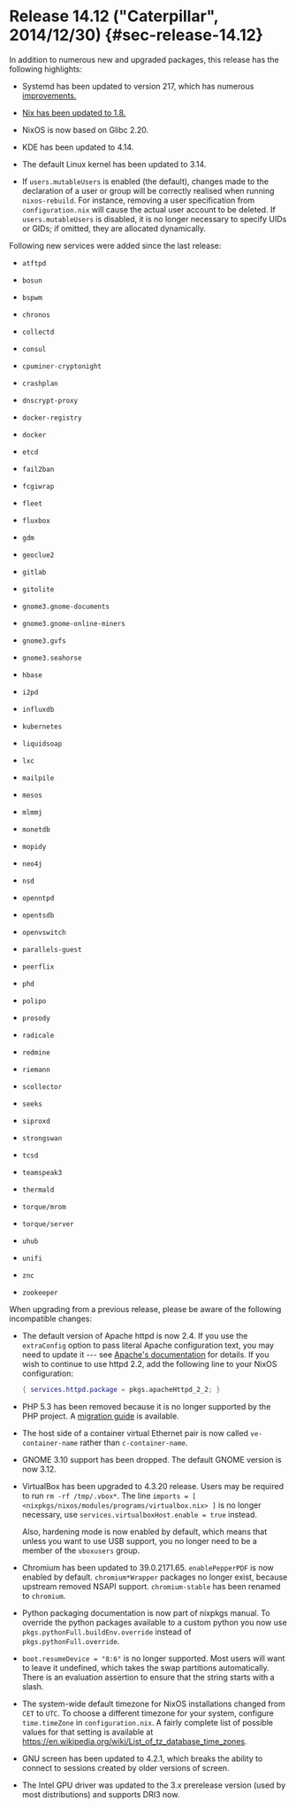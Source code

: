 # Release 14.12 ("Caterpillar", 2014/12/30) {#sec-release-14.12}

In addition to numerous new and upgraded packages, this release has the following highlights:

- Systemd has been updated to version 217, which has numerous [improvements.](http://lists.freedesktop.org/archives/systemd-devel/2014-October/024662.html)

- [Nix has been updated to 1.8.](https://www.mail-archive.com/nix-dev@lists.science.uu.nl/msg13957.html)

- NixOS is now based on Glibc 2.20.

- KDE has been updated to 4.14.

- The default Linux kernel has been updated to 3.14.

- If `users.mutableUsers` is enabled (the default), changes made to the declaration of a user or group will be correctly realised when running `nixos-rebuild`. For instance, removing a user specification from `configuration.nix` will cause the actual user account to be deleted. If `users.mutableUsers` is disabled, it is no longer necessary to specify UIDs or GIDs; if omitted, they are allocated dynamically.

Following new services were added since the last release:

- `atftpd`

- `bosun`

- `bspwm`

- `chronos`

- `collectd`

- `consul`

- `cpuminer-cryptonight`

- `crashplan`

- `dnscrypt-proxy`

- `docker-registry`

- `docker`

- `etcd`

- `fail2ban`

- `fcgiwrap`

- `fleet`

- `fluxbox`

- `gdm`

- `geoclue2`

- `gitlab`

- `gitolite`

- `gnome3.gnome-documents`

- `gnome3.gnome-online-miners`

- `gnome3.gvfs`

- `gnome3.seahorse`

- `hbase`

- `i2pd`

- `influxdb`

- `kubernetes`

- `liquidsoap`

- `lxc`

- `mailpile`

- `mesos`

- `mlmmj`

- `monetdb`

- `mopidy`

- `neo4j`

- `nsd`

- `openntpd`

- `opentsdb`

- `openvswitch`

- `parallels-guest`

- `peerflix`

- `phd`

- `polipo`

- `prosody`

- `radicale`

- `redmine`

- `riemann`

- `scollector`

- `seeks`

- `siproxd`

- `strongswan`

- `tcsd`

- `teamspeak3`

- `thermald`

- `torque/mrom`

- `torque/server`

- `uhub`

- `unifi`

- `znc`

- `zookeeper`

When upgrading from a previous release, please be aware of the following incompatible changes:

- The default version of Apache httpd is now 2.4. If you use the `extraConfig` option to pass literal Apache configuration text, you may need to update it --- see [Apache's documentation](http://httpd.apache.org/docs/2.4/upgrading.html) for details. If you wish to continue to use httpd 2.2, add the following line to your NixOS configuration:

  ```nix
  { services.httpd.package = pkgs.apacheHttpd_2_2; }
  ```

- PHP 5.3 has been removed because it is no longer supported by the PHP project. A [migration guide](http://php.net/migration54) is available.

- The host side of a container virtual Ethernet pair is now called `ve-container-name` rather than `c-container-name`.

- GNOME 3.10 support has been dropped. The default GNOME version is now 3.12.

- VirtualBox has been upgraded to 4.3.20 release. Users may be required to run `rm -rf /tmp/.vbox*`. The line `imports = [ <nixpkgs/nixos/modules/programs/virtualbox.nix> ]` is no longer necessary, use `services.virtualboxHost.enable = true` instead.

  Also, hardening mode is now enabled by default, which means that unless you want to use USB support, you no longer need to be a member of the `vboxusers` group.

- Chromium has been updated to 39.0.2171.65. `enablePepperPDF` is now enabled by default. `chromium*Wrapper` packages no longer exist, because upstream removed NSAPI support. `chromium-stable` has been renamed to `chromium`.

- Python packaging documentation is now part of nixpkgs manual. To override the python packages available to a custom python you now use `pkgs.pythonFull.buildEnv.override` instead of `pkgs.pythonFull.override`.

- `boot.resumeDevice = "8:6"` is no longer supported. Most users will want to leave it undefined, which takes the swap partitions automatically. There is an evaluation assertion to ensure that the string starts with a slash.

- The system-wide default timezone for NixOS installations changed from `CET` to `UTC`. To choose a different timezone for your system, configure `time.timeZone` in `configuration.nix`. A fairly complete list of possible values for that setting is available at <https://en.wikipedia.org/wiki/List_of_tz_database_time_zones>.

- GNU screen has been updated to 4.2.1, which breaks the ability to connect to sessions created by older versions of screen.

- The Intel GPU driver was updated to the 3.x prerelease version (used by most distributions) and supports DRI3 now.
